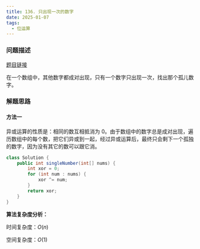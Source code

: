 ```yaml
---
title: 136. 只出现一次的数字
date: 2025-01-07
tags:
  - 位运算
---
```


### 问题描述

[题目链接](https://leetcode.cn/problems/single-number/description/)

在一个数组中，其他数字都成对出现，只有一个数字只出现一次，找出那个孤儿数字。

### 解题思路

#### 方法一

异或运算的性质是：相同的数互相抵消为 0。由于数组中的数字总是成对出现，遍历数组中的每个数，把它们异或到一起，经过异或运算后，最终只会剩下一个孤独的数字，因为没有其它的数可以跟它消。

```java
class Solution {
    public int singleNumber(int[] nums) {
        int xor = 0;
        for (int num : nums) {
            xor ^= num;
        }
        return xor;
    }
}
```

**算法复杂度分析：**

时间复杂度：$O(n)$

空间复杂度：$O(1)$
